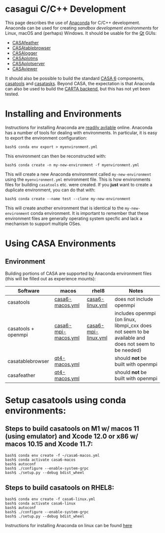 # casagui C/C++ Development

This page describes the use of [Anaconda](https://www.anaconda.com/) for C/C++ development. Anaconda can be used for creating *sandbox development environments* for Linux, macOS and (perhaps) Windows. It should be usable for the [Qt](https://www.qt.io/) GUIs:

*  [CASAfeather](https://open-bitbucket.nrao.edu/projects/CASA/repos/casafeather/browse)
*  [CASAtablebrowser](https://open-bitbucket.nrao.edu/projects/CASA/repos/casatablebrowser/browse)
*  [CASAlogger](https://open-bitbucket.nrao.edu/projects/CASA/repos/casalogger/browse)
*  [CASAplotms](https://open-bitbucket.nrao.edu/projects/CASA/repos/casaplotms/browse)
*  [CASAplotserver](https://open-bitbucket.nrao.edu/projects/CASA/repos/casaplotserver/browse)
*  [CASAviewer](https://open-bitbucket.nrao.edu/projects/CASA/repos/casaviewer/browse)

It should also be possible to build the standard [CASA 6](https://casadocs.readthedocs.io/en/latest/) components, [casatools](https://open-bitbucket.nrao.edu/projects/CASA/repos/casa6/browse/casatools) and [casatasks](https://open-bitbucket.nrao.edu/projects/CASA/repos/casa6/browse/casatasks). Beyond CASA, the expectation is that Anaconda can also be used to build the [CARTA backend](https://github.com/CARTAvis/carta-backend), but this has not yet been tested.

# Installing and Environments

Instructions for installing Anaconda are [readily avilable](https://docs.anaconda.com/anaconda/install/index.html) online. Anaconda has a number of tools for dealing with environments. In particular, it is easy to export the environment configuration:

```
bash$ conda env export > myenvironment.yml
```
This environment can then be reconstructed with:
```
bash$ conda create -n my-new-environment -f myenvironment.yml
```
This will create a new Anaconda environment called `my-new-environment` using the `myenvironment.yml` environment file. This is how environments files for building `casatools` etc. were created. If you **just** want to create a duplicate environment, you can do that with:

```
bash$ conda create --name test --clone my-new-environment
```
This will create another environment that is identical to the `my-new-environment` conda environment. It is important to remember that these environment files are generally operating system specfic and lack a mechanism to support multiple OSes.

# Using CASA Environments

## Environment

Building portions of CASA are supported by Anaconda environment files (this will be filled out as experience mounts):

| Software            | macos | rhel8 | Notes |
|---------------------| --- | --- | --- |
| casatools           | [casa6-macos.yml](casa6-macos.yml) | [casa6-linux.yml](casa6-linux.yml) | does not include openmpi |
| casatools + openmpi | [casa6-mpi-macos.yml](casa6-mpi-macos.yml) | [casa6-mpi-linux.yml](casa6-mpi-linux.yml) | includes openmpi (on linux, libmpi_cxx does not seem to be available and does not seem to be needed) |
| casatablebrowser    | [qt4-macos.yml](qt4-macos.yml) | | should **not** be built with openmpi |
| casafeather         | [qt4-macos.yml](qt4-macos.yml) | | should **not** be built with openmpi |

# Setup casatools using conda environments:

## Steps to build casatools on M1 w/ macos 11 (using emulator) and Xcode 12.0 or x86 w/ macos 10.15 and Xcode 11.7:
```
bash$ conda env create -f ~/casa6-macos.yml
bash$ conda activate casa6-macos
bash$ autoconf
bash$ ./configure --enable-system-grpc
bash$ ./setup.py --debug bdist_wheel
```

##  Steps to build casatools on RHEL8:
```
bash$ conda env create -f casa6-linux.yml
bash$ conda activate casa6-linux
bash$ autoconf
bash$ ./configure --enable-system-grpc
bash$ ./setup.py --debug bdist_wheel
```
Instructions for installing Anaconda on linux can be found [here](https://docs.anaconda.com/anaconda/install/linux/)
